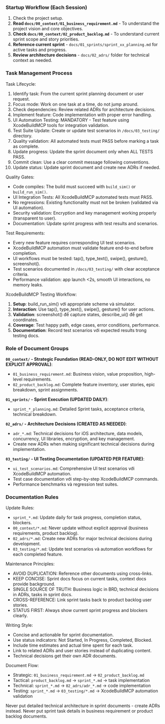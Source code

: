 ### Startup Workflow (Each Session)

1. Check the project setup.
2. **Read `docs/00_context/01_business_requirement.md`** - To understand the project vision and core objectives.
3. **Check `docs/00_context/02_product_backlog.md`** - To understand current sprint scope and story priorities.
4. **Reference current sprint** - `docs/01_sprints/sprint_xx_planning.md` for active tasks and progress.
5. **Review architecture decisions** - `docs/02_adrs/` folder for technical context as needed.

### Task Management Process

Task Lifecycle:
  1. Identify task: From the current sprint planning document or user request.
  2. Focus mode: Work on one task at a time, do not jump around.
  3. Check dependencies: Review related ADRs for architecture decisions.
  4. Implement feature: Code implementation with proper error handling.
  5. UI Automation Testing: MANDATORY - Test feature using XcodeBuildMCP tools for integration validation.
  6. Test Suite Update: Create or update test scenarios in `/docs/03_testing/` directory.
  7. Quality validation: All automated tests must PASS before marking a task as complete.
  8. Update progress: Update the sprint document only when ALL TESTS PASS.
  9. Commit clean: Use a clear commit message following conventions.
  10. Update status: Update sprint document and create new ADRs if needed.

Quality Gates:
  - Code compiles: The build must succeed with `build_sim()` or `build_run_sim()`.
  - UI Integration Tests: All XcodeBuildMCP automated tests must PASS.
  - No regressions: Existing functionality must not be broken (validated via UI automation).
  - Security validation: Encryption and key management working properly (transparent to user).
  - Documentation: Update sprint progress with test results and scenarios.

Test Requirements:
  - Every new feature requires corresponding UI test scenarios.
  - XcodeBuildMCP automation must validate feature end-to-end before completion.
  - UI workflows must be tested: tap(), type_text(), swipe(), gesture(), screenshot().
  - Test scenarios documented in `/docs/03_testing/` with clear acceptance criteria.
  - Performance validation: app launch <2s, smooth UI interactions, no memory leaks.

XcodeBuildMCP Testing Workflow:
  1. **Setup**: build_run_sim() với appropriate scheme và simulator.
  2. **Interaction**: Use tap(), type_text(), swipe(), gesture() for user actions.
  3. **Validation**: screenshot() để capture states, describe_ui() để get coordinates.
  4. **Coverage**: Test happy path, edge cases, error conditions, performance.
  5. **Documentation**: Record test scenarios với expected results trong testing docs.

### Role of Document Groups

**`00_context/` - Strategic Foundation (READ-ONLY, DO NOT EDIT WITHOUT EXPLICIT APPROVAL)**:
- `01_business_requirement.md`: Business vision, value proposition, high-level requirements.
- `02_product_backlog.md`: Complete feature inventory, user stories, epic breakdown, sprint assignments.

**`01_sprints/` - Sprint Execution (UPDATED DAILY)**:
- `sprint_*_planning.md`: Detailed Sprint tasks, acceptance criteria, technical breakdown.

**`02_adrs/` - Architecture Decisions (CREATED AS NEEDED)**:
- `adr_*.md`: Technical decisions for iOS architecture, data models, concurrency, UI libraries, encryption, and key management.
- Create new ADRs when making significant technical decisions during implementation.

**`03_testing/` - UI Testing Documentation (UPDATED PER FEATURE)**:
- `ui_test_scenarios.md`: Comprehensive UI test scenarios với XcodeBuildMCP automation.
- Test case documentation với step-by-step XcodeBuildMCP commands.
- Performance benchmarks và regression test suites.

### Documentation Rules

Update Rules:
  - `sprint_*.md`: Update daily for task progress, completion status, blockers.
  - `00_context/*.md`: Never update without explicit approval (business requirements, product backlog).
  - `02_adrs/*.md`: Create new ADRs for major technical decisions during development.
  - `03_testing/*.md`: Update test scenarios và automation workflows for each completed feature.

Maintenance Principles:
  - AVOID DUPLICATION: Reference other documents using cross-links.
  - KEEP CONCISE: Sprint docs focus on current tasks, context docs provide background.
  - SINGLE SOURCE OF TRUTH: Business logic in BRD, technical decisions in ADRs, tasks in sprint docs.
  - CROSS-REFERENCE: Link sprint tasks back to product backlog user stories.
  - STATUS FIRST: Always show current sprint progress and blockers clearly.

Writing Style:
  - Concise and actionable for sprint documentation.
  - Use status indicators: Not Started, In Progress, Completed, Blocked.
  - Include time estimates and actual time spent for each task.
  - Link to related ADRs and user stories instead of duplicating content.
  - Technical decisions get their own ADR documents.

Document Flow: 
  - Strategic: `01_business_requirement.md` → `02_product_backlog.md`
  - Tactical: `product_backlog.md` → `sprint_*.md` → task implementation
  - Technical: `sprint_*.md` → `02_adrs/adr_*.md` → code implementation
  - Testing: `sprint_*.md` → `03_testing/*.md` → XcodeBuildMCP automation validation
  
Never put detailed technical architecture in sprint documents - create ADRs instead.
Never put sprint task details in business requirement or product backlog documents.
